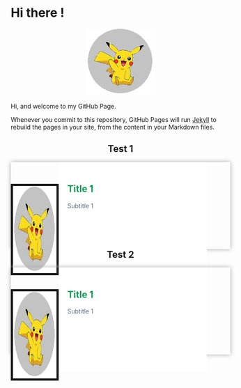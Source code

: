 # Hi there !

<p align="center">
  <img src="https://raw.githubusercontent.com/jamiejonna28/jamiejonna28.github.io/main/hi.jpg" />
</p>

Hi, and welcome to my GitHub Page.

Whenever you commit to this repository, GitHub Pages will run [Jekyll](https://jekyllrb.com/) to rebuild the pages in your site, from the content in your Markdown files.

<center><h2>Test 1</h2></center>
<div class = "test">
  <img src = "https://raw.githubusercontent.com/jamiejonna28/jamiejonna28.github.io/main/hi.jpg" class = "pic">
  <div class = "textdiv">
    <h2 class = "title"> Title 1</h2>
    <p class = "subtitle"> Subtitle 1 </p>
  </div>
</div>

<br></br>

<center><h2> Test 2</h2></center>
<div class = "test">
  <img src = "https://raw.githubusercontent.com/jamiejonna28/jamiejonna28.github.io/main/hi.jpg" class = "pic2">
  <div class = "textdiv">
    <h2 class = "title"> Title 1</h2>
    <p class = "subtitle"> Subtitle 1 </p>
  </div>
</div>

<style>
  .test
  {
    width: 100%;
    height: 200px;
    box-shadow: 0px 0px 10px #A9A9A9;
    float: right;
  }
  .pic
  {
    width: 100px;
    height: 200px;
    border: 5px solid;
    float: left;
    margin: 50px 0px;
  }
  
 .pic2
 {
    width: 100px;
    height: 200px;
    border: 5px solid;
    float: left;
    margin: 50px 0px;
 }
  .textdiv
  {
    background-color: white;
    float: left;
    width: 300px;
    padding: 20px;
    height: 200px;
  }
  .title
  {
    color: #159957;
  }
  .subtitle
  {
    color: #606c83;
  }
</style>
